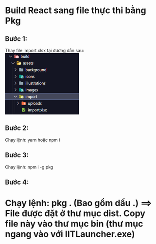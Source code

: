 # Build React sang file thực thi bằng Pkg

## Bước 1:

Thay file import.xlsx tại đường dẫn sau: ![Nhấn ctrl rồi click vô chữ bên cạnh](import.png)

## Bước 2:

Chạy lệnh: yarn hoặc npm i

## Bước 3:

Chạy lệnh: npm i -g pkg

## Bước 4:

Chạy lệnh: pkg . (Bao gồm dấu .)
==> File được đặt ở thư mục dist. Copy file này vào thư mục bin (thư mục ngang vào với IITLauncher.exe)
================================================================
